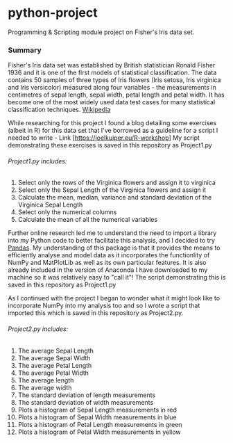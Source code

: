 # python-project
Programming &amp; Scripting module project on Fisher's Iris data set.

### Summary 
Fisher's Iris data set was established by British statistician Ronald Fisher 1936 and it is one of the first models of statistical classification.  The data contains 50 samples of three types of Iris flowers (Iris setosa, Iris virginica and Iris versicolor) measured along four variables - the measurements in centimetres of sepal length, sepal width, petal length and petal width. It has become one of the most widely used data test cases for many statistical classification techniques. [Wikipedia](https://en.wikipedia.org/wiki/Iris_flower_data_set) <br>

While researching for this project I found a blog detailing some exercises (albeit in R) for this data set that I've borrowed as a guideline for a script I needed to write - Link [https://joelkuiper.eu/R-workshop]  My script demonstrating these exercises is saved in this repository as Project1.py <br>

###### Project1.py includes:
1.  Select only the rows of the Virginica flowers and assign it to virginica 
2.  Select only the Sepal Length of the Virginica flowers and assign it
3.  Calculate the mean, median, variance and standard deviation of the Virginica Sepal Length
4.  Select only the numerical columns
5.  Calculate the mean of all the numerical variables

Further online research led me to understand the need to import a library into my Python code to better facilitate this analysis, and I decided to try [Pandas](https://pandas.pydata.org/pandas-docs/stable/).  My understanding of this package is that it provides the means to efficiently analyse and model data as it incorporates the functionlity of NumPy and MatPlotLib as well as its own particular features. It is also already included in the version of Anaconda I have downloaded to my machine so it was relatively easy to "call it"! The script demonstrating this is saved in this repository as Project1.py

As I continued with the project I began to wonder what it might look like to incorporate NumPy into my analysis too and so I wrote a script that imported this which is saved in this repository as Project2.py.  

###### Project2.py includes:
1. The average Sepal Length
2. The average Sepal Width
3. The average Petal Length
4. The average Petal Width
5. The average length
6. The average width
7. The standard deviation of length measurements
8. The standard deviation of width measurements
9. Plots a histogram of Sepal Length measurements in red
10. Plots a histogram of Sepal Width measurements in blue
11. Plots a histogram of Petal Length measurements in green
12. Plots a histogram of Petal Width measurements in yellow
